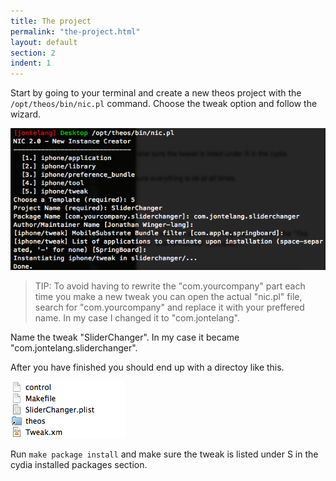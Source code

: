 ```yaml
---
title: The project
permalink: "the-project.html"
layout: default
section: 2
indent: 1
---
```


Start by going to your terminal and create a new theos project with the `/opt/theos/bin/nic.pl` command. Choose the tweak option and follow the wizard. 

![asd](/guide/img/3.png "asd")

> TIP: To avoid having to rewrite the "com.yourcompany" part each time you make a new tweak you can open the actual "nic.pl" file, search for "com.yourcompany" and replace it with your preffered name. In my case I changed it to "com.jontelang".

Name the tweak "SliderChanger". In my case it became "com.jontelang.sliderchanger".

After you have finished you should end up with a directoy like this.

![asd](/guide/img/2.png "asd")

Run `make package install` and make sure the tweak is listed under S in the cydia installed packages section.